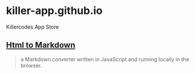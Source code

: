 # killer-app.github.io
Killercodes App Store

## [**Html to Markdown**](https://killer-app.github.io/markdown/) 
> a Markdown converter written in JavaScript and running locally in the browser.
